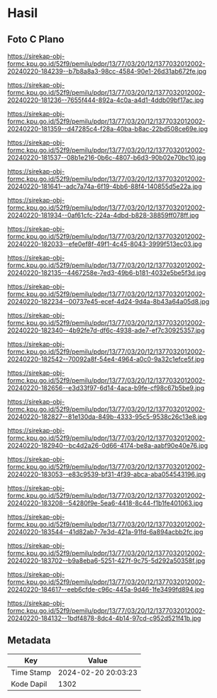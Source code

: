# Hasil

## Foto C Plano

https://sirekap-obj-formc.kpu.go.id/52f9/pemilu/pdpr/13/77/03/20/12/1377032012002-20240220-184239--b7b8a8a3-98cc-4584-90e1-26d31ab672fe.jpg

https://sirekap-obj-formc.kpu.go.id/52f9/pemilu/pdpr/13/77/03/20/12/1377032012002-20240220-181236--7655f444-892a-4c0a-a4d1-4ddb09bf17ac.jpg

https://sirekap-obj-formc.kpu.go.id/52f9/pemilu/pdpr/13/77/03/20/12/1377032012002-20240220-181359--d47285c4-f28a-40ba-b8ac-22bd508ce69e.jpg

https://sirekap-obj-formc.kpu.go.id/52f9/pemilu/pdpr/13/77/03/20/12/1377032012002-20240220-181537--08b1e216-0b6c-4807-b6d3-90b02e70bc10.jpg

https://sirekap-obj-formc.kpu.go.id/52f9/pemilu/pdpr/13/77/03/20/12/1377032012002-20240220-181641--adc7a74a-6f19-4bb6-88f4-140855d5e22a.jpg

https://sirekap-obj-formc.kpu.go.id/52f9/pemilu/pdpr/13/77/03/20/12/1377032012002-20240220-181934--0af61cfc-224a-4dbd-b828-38859ff078ff.jpg

https://sirekap-obj-formc.kpu.go.id/52f9/pemilu/pdpr/13/77/03/20/12/1377032012002-20240220-182033--efe0ef8f-49f1-4c45-8043-3999f513ec03.jpg

https://sirekap-obj-formc.kpu.go.id/52f9/pemilu/pdpr/13/77/03/20/12/1377032012002-20240220-182135--4467258e-7ed3-49b6-b181-4032e5be5f3d.jpg

https://sirekap-obj-formc.kpu.go.id/52f9/pemilu/pdpr/13/77/03/20/12/1377032012002-20240220-182234--00737e45-ecef-4d24-9d4a-8b43a64a05d8.jpg

https://sirekap-obj-formc.kpu.go.id/52f9/pemilu/pdpr/13/77/03/20/12/1377032012002-20240220-182340--4b92fe7d-df6c-4938-ade7-ef7c30925357.jpg

https://sirekap-obj-formc.kpu.go.id/52f9/pemilu/pdpr/13/77/03/20/12/1377032012002-20240220-182542--70092a8f-54e4-4964-a0c0-9a32c1efce5f.jpg

https://sirekap-obj-formc.kpu.go.id/52f9/pemilu/pdpr/13/77/03/20/12/1377032012002-20240220-182656--e3d33f97-6d14-4aca-b9fe-cf98c67b5be9.jpg

https://sirekap-obj-formc.kpu.go.id/52f9/pemilu/pdpr/13/77/03/20/12/1377032012002-20240220-182827--81e130da-849b-4333-95c5-9538c26c13e8.jpg

https://sirekap-obj-formc.kpu.go.id/52f9/pemilu/pdpr/13/77/03/20/12/1377032012002-20240220-182940--bc4d2a26-0d66-4174-be8a-aabf90e40e76.jpg

https://sirekap-obj-formc.kpu.go.id/52f9/pemilu/pdpr/13/77/03/20/12/1377032012002-20240220-183053--e83c9539-bf31-4f39-abca-aba054543196.jpg

https://sirekap-obj-formc.kpu.go.id/52f9/pemilu/pdpr/13/77/03/20/12/1377032012002-20240220-183208--54280f9e-5ea6-4418-8c44-f1b1fe401063.jpg

https://sirekap-obj-formc.kpu.go.id/52f9/pemilu/pdpr/13/77/03/20/12/1377032012002-20240220-183544--41d82ab7-7e3d-421a-91fd-6a894acbb2fc.jpg

https://sirekap-obj-formc.kpu.go.id/52f9/pemilu/pdpr/13/77/03/20/12/1377032012002-20240220-183702--b9a8eba6-5251-427f-9c75-5d292a50358f.jpg

https://sirekap-obj-formc.kpu.go.id/52f9/pemilu/pdpr/13/77/03/20/12/1377032012002-20240220-184617--eeb6cfde-c96c-445a-9d46-1fe3499fd894.jpg

https://sirekap-obj-formc.kpu.go.id/52f9/pemilu/pdpr/13/77/03/20/12/1377032012002-20240220-184132--1bdf4878-8dc4-4b14-97cd-c952d521f41b.jpg


## Metadata

| Key        | Value               |
| ---------- | ------------------- |
| Time Stamp | 2024-02-20 20:03:23 |
| Kode Dapil | 1302                |



